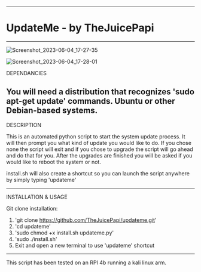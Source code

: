 -------------------------------------------------------------------------------------------------------------------------------------------

# UpdateMe - by TheJuicePapi

-------------------------------------------------------------------------------------------------------------------------------------------
![Screenshot_2023-06-04_17-27-35](https://github.com/TheJuicePapi/updateme/assets/134894632/aabdfbcb-1135-40e1-a12f-fd4f6c24da94)

![Screenshot_2023-06-04_17-28-01](https://github.com/TheJuicePapi/updateme/assets/134894632/563e5a77-ad68-411a-a9d2-ad597f778bbc)










DEPENDANCIES

You will need a distribution that recognizes 'sudo apt-get update' commands. Ubuntu or other Debian-based systems.
-------------------------------

DESCRIPTION

This is an automated python script to start the system update process. It will then prompt you what kind of update you would like to do.
If you chose none the script will exit and if you chose to upgrade the script will go ahead and do that for you.
After the upgrades are finished you will be asked if you would like to reboot the system or not.

install.sh will also create a shortcut so you can launch the script anywhere by simply typing 'updateme'

-------------------------------

INSTALLATION & USAGE


Git clone installation:

1. 'git clone https://github.com/TheJuicePapi/updateme.git'
2. 'cd updateme'
3. 'sudo chmod +x install.sh updateme.py'
4. 'sudo ./install.sh'
5. Exit and open a new terminal to use 'updateme' shortcut

 
-------------------------------

This script has been tested on an RPI 4b running a kali linux arm.
